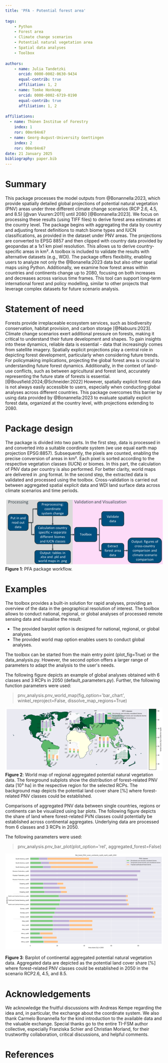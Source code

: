 ```yaml
---
title: 'PFA - Potential forest area'  

tags:  
    - Python  
    - Forest area  
    - Climate change scenarios  
    - Potential natural vegetation area  
    - Spatial data analyses  
    - Toolbox

authors: 
    - name: Julia Tandetzki  
      orcid: 0000-0002-0630-9434  
      equal-contrib: true  
      affiliation: 1, 2  
    - name: Tomke Honkomp  
      orcid: 0000-0002-6719-0190  
      equal-contrib: true  
      affiliation: 1, 2  

affiliations:
  - name: Thünen Institue of Forestry
    index: 1
    ror: 00mr84n67
  - name: Georg-August-University Goettingen
    index: 2
    ror: 00mr84n67  
date: 21 January 2025
bibliography: paper.bib
---
```


# Summary
This package processes the model outputs from @Bonannella:2023, which provide spatially detailed global projections of potential natural
vegetation (PNV) areas under three different climate change scenarios (RCP 2.6, 4.5, and 8.5) [@van Vuuren:2011] until 2080 [@Bonnanella:2023]. 
We focus on processing these results (using TIFF files) to derive forest area estimates at the country level. The package begins with aggregating
the data by country and adjusting forest definitions to match biome types and IUCN classifications, as provided in the dataset under PNV areas.
The projections are converted to EPSG 8857 and then clipped with country data provided by geopandas at a 1x1 km pixel resolution.
This allows us to derive country-specific areas in km². A toolbox is included to validate the results with alternative datasets (e.g., WDI). The 
package offers flexibility, enabling users to analyze not only the @Bonanella:2023 data but also other spatial maps using Python. Additionally, we 
examine how forest areas within countries and continents change up to 2080, focusing on both increases and decreases across various time frames. This tool
can support long-term international forest and policy modelling, similar to other projects that leverage complex datasets for future scenario 
analysis.

[comment]: <> (Quelle für WDI Daten müssten wir noch einfügen)

# Statement of need
Forests provide irreplaceable ecosystem services, such as biodiversity conservation, habitat provision, and carbon storage [@Nabuurs:2023]. Climate change
scenarios exert additional pressure on forests, making it critical to understand their future development and shapes. To gain insights into these dynamics,
reliable data is essential - data that increasingly comes from satellite imagery. Spatially explicit projections play a central role in 
depicting forest development, particularly when considering future trends. For policymaking implications, projecting the global
forest area is crucial to understanding future forest dynamics. Additionally, in the context of land-use conflicts, such as between agricultural and forest land, accurately representing the future state of forests is essential. [@Bousfield:2024;@Schneider:2022]
However, spatially explicit forest data is not always easily accessible to users, especially when conducting global analyses across different countries. This package overcomes this barrier by using data 
provided by @Bonannella:2023 to evaluate spatially explicit forest data, organized at the country level, with projections extending to 2080. 

# Package design
The package is divided into two parts. In the first step, data is processed in and converted into a suitable coordinate system (we use equal earth map projection EPSG:8857).
Subsequently, the pixels are counted, enabling the precise conversion of areas in km². Each pixel is sorted according to the respective vegetation classes (IUCN) or biomes. 
In this part, the calculation of PNV data per country is also performed. For better clarity, world maps are delivered in .png format. 
In the second step, the extracted data is validated and processed using the toolbox. Cross-validation is carried out between aggregated spatial explicit data and WDI land surface data
across climate scenarios and time periods. 

![img_2.png](img_2.png)
**Figure 1**: PFA package workflow.

# Examples
The toolbox provides a built-in solution for rapid analyses, providing an overview of the data in the geographical resolution of interest.
The toolbox allows to conduct national, regional, or global analyses of processed remote sensing data and visualise the result: 
- The provided barplot option is designed for national, regional, or global analyses.
- The provided world map option enables users to conduct global analyses.

The toolbox can be started from the main entry point (plot_fig=True) or the data_analysis.py. However, the second
option offers a larger range of parameters to adapt the analysis to the user's needs. 


The following figure depicts an example of global analyses obtained with 6 classes and 3 RCPs in 2050 (default_parameters.py).
Further, the following function parameters were used:
> pnv_analysis.pnv_world_map(fig_option='bar_chart', winkel_reproject=False, dissolve_map_regions=True)

![img_toolbox_example.png](img_toolbox_example_worldmap.png)
**Figure 2**: World map of regional aggregated potential natural vegetation data. The foreground subplots show the distribution
of forest-related PNV data [10³ ha] in the respective region for the selected RCPs. The background map depicts the potential land cover share [%] where forest-related PNV classes could be established.

Comparisons of aggregated PNV data between single countries, regions or continents can be visualized using bar plots.
The following figure depicts the share of land where forest-related PVN classes could potentially be established across 
continental aggregates. Underlying data are processed from 6 classes and 3 RCPs in 2050. 

The following parameters were used:
> pnv_analysis.pnv_bar_plot(plot_option='rel', aggregated_forest=False)

 
![img_toolbox_example_barplot.png](img_toolbox_example_barplot.png)

**Figure 3**: Barplot of continental aggregated potential natural vegetation data. Aggregated data are depicted as the 
potential land cover share [%] where forest-related PNV classes could be established in 2050 in the scenario 
RCP2.6, 4.5, and 8.5.

# Acknowledgements
We acknowledge the fruitful discussions with Andreas Kempe regarding the idea and, in particular, the exchange about the coordinate system.
We also thank Carmelo Bonannella for the kind introduction to the available data and the valuable exchange. 
Special thanks go to the entire TI-FSM author collective, especially Franziska Schier and Christian Morland, for their trustworthy collaboration,
critical discussions, and helpful comments.

# References